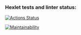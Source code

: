 ### Hexlet tests and linter status:
[![Actions Status](https://github.com/Data-Wan/backend-project-lvl1/workflows/hexlet-check/badge.svg)](https://github.com/Data-Wan/backend-project-lvl1/actions)

[![Maintainability](https://api.codeclimate.com/v1/badges/64d1fd06d0a70e566112/maintainability)](https://codeclimate.com/github/Data-Wan/backend-project-lvl1/maintainability)
